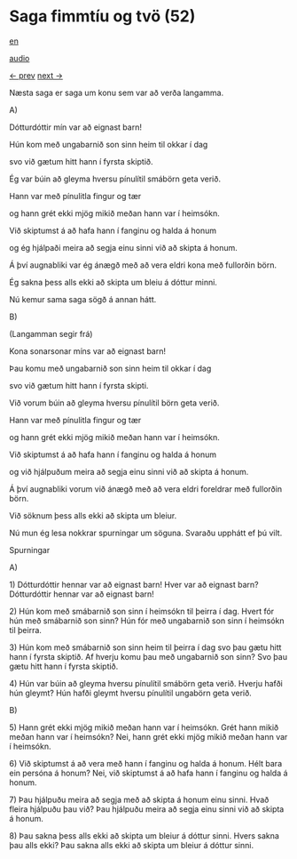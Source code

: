 # Saga fimmtíu og tvö (52)

[en](../en/story_52.md)

[audio](../audio/story_52.mp3)

[← prev](../is/story_51.md)
[next →](../is/story_53.md)

Næsta saga er saga um konu sem var að verða langamma.

A\)

Dótturdóttir mín var að eignast barn!

Hún kom með ungabarnið son sinn heim til okkar í dag

svo við gætum hitt hann í fyrsta skiptið.

Ég var búin að gleyma hversu pínulítil smábörn geta verið.

Hann var með pínulitla fingur og tær

og hann grét ekki mjög mikið meðan hann var í heimsókn.

Við skiptumst á að hafa hann í fanginu og halda á honum

og ég hjálpaði meira að segja einu sinni við að skipta á honum.

Á því augnabliki var ég ánægð með að vera eldri kona með fullorðin börn.

Ég sakna þess alls ekki að skipta um bleiu á dóttur minni.

Nú kemur sama saga sögð á annan hátt.

B\)

(Langamman segir frá)

Kona sonarsonar míns var að eignast barn!

Þau komu með ungabarnið son sinn heim til okkar í dag

svo við gætum hitt hann í fyrsta skipti.

Við vorum búin að gleyma hversu pínulítil börn geta verið.

Hann var með pínulitla fingur og tær

og hann grét ekki mjög mikið meðan hann var í heimsókn.

Við skiptumst á að hafa hann í fanginu og halda á honum

og við hjálpuðum meira að segja einu sinni við að skipta á honum.

Á því augnabliki vorum við ánægð með að vera eldri foreldrar með
fullorðin börn.

Við söknum þess alls ekki að skipta um bleiur.

Nú mun ég lesa nokkrar spurningar um söguna. Svaraðu upphátt ef þú vilt.

Spurningar

A\)

1\) Dótturdóttir hennar var að eignast barn! Hver var að eignast barn?
Dótturdóttir hennar var að eignast barn!

2\) Hún kom með smábarnið son sinn í heimsókn til þeirra í dag. Hvert
fór hún með smábarnið son sinn? Hún fór með ungabarnið son sinn í
heimsókn til þeirra.

3\) Hún kom með smábarnið son sinn heim til þeirra í dag svo þau gætu
hitt hann í fyrsta skiptið. Af hverju komu þau með ungabarnið son sinn?
Svo þau gætu hitt hann í fyrsta skiptið.

4\) Hún var búin að gleyma hversu pínulítil smábörn geta verið. Hverju
hafði hún gleymt? Hún hafði gleymt hversu pínulítil ungabörn geta verið.

B\)

5\) Hann grét ekki mjög mikið meðan hann var í heimsókn. Grét hann mikið
meðan hann var í heimsókn? Nei, hann grét ekki mjög mikið meðan hann var
í heimsókn.

6\) Við skiptumst á að vera með hann í fanginu og halda á honum. Hélt
bara ein persóna á honum? Nei, við skiptumst á að hafa hann í fanginu og
halda á honum.

7\) Þau hjálpuðu meira að segja með að skipta á honum einu sinni. Hvað
fleira hjálpuðu þau við? Þau hjálpuðu meira að segja einu sinni við að
skipta á honum.

8\) Þau sakna þess alls ekki að skipta um bleiur á dóttur sinni. Hvers
sakna þau alls ekki? Þau sakna alls ekki að skipta um bleiur á dóttur
sinni.
